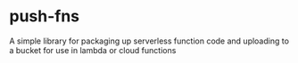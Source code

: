 # push-fns
A simple library for packaging up serverless function code and uploading to a bucket for use in lambda or cloud functions
